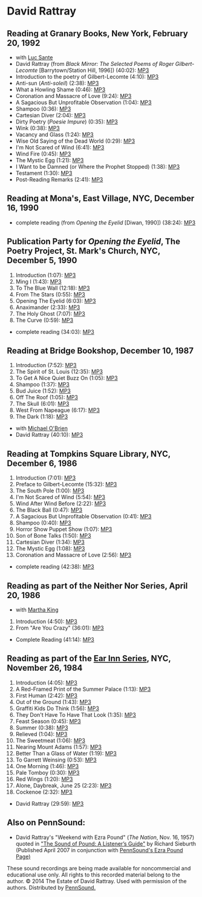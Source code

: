 David Rattray
=============

Reading at Granary Books, New York, February 20, 1992
-----------------------------------------------------

-   with [Luc Sante](http://writing.upenn.edu/pennsound/x/Abel-recordings.php#2-20-92)
-   David Rattray (from *Black Mirror: The Selected Poems of Roger Gilbert-Lecomte* \[Barrytown/Station Hill, 1996\]) (40:02): [MP3](https://media.sas.upenn.edu/pennsound/authors/Abel/Granary%20Books%20(2-20-92)/Rattray-David_Complete-Reading_Granary-Books_NY_2-20-92.mp3)
-   Introduction to the poetry of Gilbert-Lecomte (4:10): [MP3](https://media.sas.upenn.edu/pennsound/authors/Abel/Granary%20Books%20(2-20-92)/Rattray-David_03_Intro-to-Gilbert-Lecomte_Granary-Books_NY_2-20-92.mp3)
-   Anti-sun (*Anti-soleil*) (2:38): [MP3](https://media.sas.upenn.edu/pennsound/authors/Abel/Granary%20Books%20(2-20-92)/Rattray-David_04_Anti-sun_Granary-Books_NY_2-20-92.mp3)
-   What a Howling Shame (0:46): [MP3](https://media.sas.upenn.edu/pennsound/authors/Abel/Granary%20Books%20(2-20-92)/Rattray-David_05_What-a-Howling-Shame_Granary-Books_NY_2-20-92.mp3)
-   Coronation and Massacre of Love (9:24): [MP3](https://media.sas.upenn.edu/pennsound/authors/Abel/Granary%20Books%20(2-20-92)/Rattray-David_06_Coronation-and-Massacre_Granary-Books_NY_2-20-92.mp3)
-   A Sagacious But Unprofitable Observation (1:04): [MP3](https://media.sas.upenn.edu/pennsound/authors/Abel/Granary%20Books%20(2-20-92)/Rattray-David_07_A-Sagacious-but-Unprofitable_Granary-Books_NY_2-20-92.mp3)
-   Shampoo (0:36): [MP3](https://media.sas.upenn.edu/pennsound/authors/Abel/Granary%20Books%20(2-20-92)/Rattray-David_08_Shampoo_Granary-Books_NY_2-20-92.mp3)
-   Cartesian Diver (2:04): [MP3](https://media.sas.upenn.edu/pennsound/authors/Abel/Granary%20Books%20(2-20-92)/Rattray-David_09_Cartesian-Diver_Granary-Books_NY_2-20-92.mp3)
-   Dirty Poetry (*Poesie Impure*) (0:35): [MP3](https://media.sas.upenn.edu/pennsound/authors/Abel/Granary%20Books%20(2-20-92)/Rattray-David_10_Dirty-Poetry_Granary-Books_NY_2-20-92.mp3)
-   Wink (0:38): [MP3](https://media.sas.upenn.edu/pennsound/authors/Abel/Granary%20Books%20(2-20-92)/Rattray-David_11_Wink_Granary-Books_NY_2-20-92.mp3)
-   Vacancy and Glass (1:24): [MP3](https://media.sas.upenn.edu/pennsound/authors/Abel/Granary%20Books%20(2-20-92)/Rattray-David_12_Vacancy-and-Glass_Granary-Books_NY_2-20-92.mp3)
-   Wise Old Saying of the Dead World (0:29): [MP3](https://media.sas.upenn.edu/pennsound/authors/Abel/Granary%20Books%20(2-20-92)/Rattray-David_13_Wise-Old-Saying_Granary-Books_NY_2-20-92.mp3)
-   I'm Not Scared of Wind (6:41): [MP3](https://media.sas.upenn.edu/pennsound/authors/Abel/Granary%20Books%20(2-20-92)/Rattray-David_14_Im-Not-Scared_Granary-Books_NY_2-20-92.mp3)
-   Wind Fire (0:45): [MP3](https://media.sas.upenn.edu/pennsound/authors/Abel/Granary%20Books%20(2-20-92)/Rattray-David_15_Wind-Fire_Granary-Books_NY_2-20-92.mp3)
-   The Mystic Egg (1:21): [MP3](https://media.sas.upenn.edu/pennsound/authors/Abel/Granary%20Books%20(2-20-92)/Rattray-David_17_The-Mystic-Egg_Granary-Books_NY_2-20-92.mp3)
-   I Want to be Damned (or Where the Prophet Stopped) (1:38): [MP3](https://media.sas.upenn.edu/pennsound/authors/Abel/Granary%20Books%20(2-20-92)/Rattray-David_18_I-Want-to-Be-Damned_Granary-Books_NY_2-20-92.mp3)
-   Testament (1:30): [MP3](https://media.sas.upenn.edu/pennsound/authors/Abel/Granary%20Books%20(2-20-92)/Rattray-David_19_Testament_Granary-Books_NY_2-20-92.mp3)
-   Post-Reading Remarks (2:41): [MP3](hhttps://media.sas.upenn.edu/pennsound/authors/Abel/Granary%20Books%20(2-20-92)/Rattray-David_20_Post-Reading-Remarks_Granary-Books_NY_2-20-92.mp3)

Reading at Mona's, East Village, NYC, December 16, 1990
-------------------------------------------------------

-   complete reading (from *Opening the Eyelid* \[Diwan, 1990\]) (38:24): [MP3](https://media.sas.upenn.edu/pennsound/authors/Rattray/Rattray-David_01_Complete-Recording_Monas_12-16-90.mp3)


Publication Party for *Opening the Eyelid*, The Poetry Project, St. Mark's Church, NYC, December 5, 1990
--------------------------------------------------------------------------------------------------------

1.  Introduction (1:07): [MP3](https://media.sas.upenn.edu/pennsound/authors/Rattray/12-5-90/Rattray-David_01_Introduction_St-Marks_NY_12-5-90.mp3)
2.  Ming I (1:43): [MP3](https://media.sas.upenn.edu/pennsound/authors/Rattray/12-5-90/Rattray-David_02_Ming-I_St-Marks_NY_12-5-90.mp3)
3.  To The Blue Wall (12:18): [MP3](https://media.sas.upenn.edu/pennsound/authors/Rattray/12-5-90/Rattray-David_03_To-The-Blue-Wall_St-Marks_NY_12-5-90.mp3)
4.  From The Stars (0:55): [MP3](https://media.sas.upenn.edu/pennsound/authors/Rattray/12-5-90/Rattray-David_04_From-The-Stars_St-Marks_NY_12-5-90.mp3)
5.  Opening The Eyelid (6:03): [MP3](https://media.sas.upenn.edu/pennsound/authors/Rattray/12-5-90/Rattray-David_05_Opening-The-Eyelid_St-Marks_NY_12-5-90.mp3)
6.  Anaximander (2:33): [MP3](https://media.sas.upenn.edu/pennsound/authors/Rattray/12-5-90/Rattray-David_06_Anaximander_St-Marks_NY_12-5-90.mp3)
7.  The Holy Ghost (7:07): [MP3](https://media.sas.upenn.edu/pennsound/authors/Rattray/12-5-90/Rattray-David_07_The-Holy-Ghost_St-Marks_NY_12-5-90.mp3)
8.  The Curve (0:59): [MP3](https://media.sas.upenn.edu/pennsound/authors/Rattray/12-5-90/Rattray-David_08_The-Curve_St-Marks_NY_12-5-90.mp3)

-   complete reading (34:03): [MP3](https://media.sas.upenn.edu/pennsound/authors/Rattray/Rattray-David_Complete-Reading_St-Marks_NY_12-5-90.mp3)


Reading at Bridge Bookshop, December 10, 1987
---------------------------------------------

1.  Introduction (7:52): [MP3](https://media.sas.upenn.edu/pennsound/authors/Rattray/12-10-87/Rattray-David_01_Introduction_Bridge-Bookshop_NY_12-10-87.mp3)
2.  The Spirit of St. Louis (12:35): [MP3](https://media.sas.upenn.edu/pennsound/authors/Rattray/12-10-87/Rattray-David_02_The-Spirit-Of-St-Louis_Bridge-Bookshop_NY_12-10-87.mp3)
3.  To Get A Nice Quiet Buzz On (1:05): [MP3](https://media.sas.upenn.edu/pennsound/authors/Rattray/12-10-87/Rattray-David_03-To-Get-A-Nice-Quiet-Buzz-On_Bridge-Bookshop_NY_12-10-87.mp3)
4.  Shampoo (1:37): [MP3](https://media.sas.upenn.edu/pennsound/authors/Rattray/12-10-87/Rattray-David_04_Shampoo_Bridge-Bookshop_NY_12-10-87.mp3)
5.  Bud Juice (1:52): [MP3](https://media.sas.upenn.edu/pennsound/authors/Rattray/12-10-87/Rattray-David_05_Bud-Juice_Bridge-Bookshop_NY_12-10-87.mp3)
6.  Off The Roof (1:05): [MP3](https://media.sas.upenn.edu/pennsound/authors/Rattray/12-10-87/Rattray-David_06_Off-The-Roof_Bridge-Bookshop_NY_12-10-87.mp3)
7.  The Skull (6:01): [MP3](https://media.sas.upenn.edu/pennsound/authors/Rattray/12-10-87/Rattray-David_07_The-Skull_Bridge-Bookshop_NY_12-10-87.mp3)
8.  West From Napeague (6:17): [MP3](https://media.sas.upenn.edu/pennsound/authors/Rattray/12-10-87/Rattray-David_08_West-From-Napeague_Bridge-Bookshop_NY_12-10-87.mp3)
9.  The Dark (1:18): [MP3](https://media.sas.upenn.edu/pennsound/authors/Rattray/12-10-87/Rattray-David_09_The-Dark_Bridge-Bookshop_NY_12-10-87.mp3)

-   with [Michael O'Brien](http://writing.upenn.edu/pennsound/x/Abel-recordings.php#12-10-87)
-   David Rattray (40:10): [MP3](https://media.sas.upenn.edu/pennsound/authors/Abel/Bridge%20Bookshop%20(12-10-87)/Rattray-David_Complete-Reading_Bridge-Bookshop_NY_12-10-87.mp3)


Reading at Tompkins Square Library, NYC, December 6, 1986
---------------------------------------------------------

1.  Introduction (7:01): [MP3](https://media.sas.upenn.edu/pennsound/authors/Rattray/6-12-86/Rattray-David_01_Introduction_Tompkins-Square-Library_NY_12-6-86.mp3)
2.  Preface to Gilbert-Lecomte (15:32): [MP3](https://media.sas.upenn.edu/pennsound/authors/Rattray/6-12-86/Rattray-David_02_Preface-To-Gilbert-Lecomte_Tompkins-Square-Library_NY_12-6-86.mp3)
3.  The South Pole (1:00): [MP3](https://media.sas.upenn.edu/pennsound/authors/Rattray/6-12-86/Rattray-David_03_The-South-Pole_Tompkins-Square-Library_NY_12-6-86.mp3)
4.  I'm Not Scared of Wind (5:54): [MP3](https://media.sas.upenn.edu/pennsound/authors/Rattray/6-12-86/Rattray-David_04_Im-Not-Scared-Of-Wind_Tompkins-Square-Library_NY_12-6-86.mp3)
5.  Wind After Wind Before (2:22): [MP3](https://media.sas.upenn.edu/pennsound/authors/Rattray/6-12-86/Rattray-David_05_Wind-After-Wind-Before_Tompkins-Square-Library_NY_12-6-86.mp3)
6.  The Black Ball (0:47): [MP3](https://media.sas.upenn.edu/pennsound/authors/Rattray/6-12-86/Rattray-David_06_The-Black-Ball_Tompkins-Square-Library_NY_12-6-86.mp3)
7.  A Sagacious But Unprofitable Observation (0:41): [MP3](https://media.sas.upenn.edu/pennsound/authors/Rattray/6-12-86/Rattray-David_07_A-Sagacious-But-Unprofitable-Observation_Tompkins-Square-Library_NY_12-6-86.mp3)
8.  Shampoo (0:40): [MP3](https://media.sas.upenn.edu/pennsound/authors/Rattray/6-12-86/Rattray-David_08_Shampoo_Tompkins-Square-Library_NY_12-6-86.mp3)
9.  Horror Show Puppet Show (1:07): [MP3](https://media.sas.upenn.edu/pennsound/authors/Rattray/6-12-86/Rattray-David_09_Horror-Show-Puppet-Show_Tompkins-Square-Library_NY_12-6-86.mp3)
10. Son of Bone Talks (1:50): [MP3](https://media.sas.upenn.edu/pennsound/authors/Rattray/6-12-86/Rattray-David_10_Son-Of-Bone-Talks_Tompkins-Square-Library_NY_12-6-86.mp3)
11. Cartesian Diver (1:34): [MP3](https://media.sas.upenn.edu/pennsound/authors/Rattray/6-12-86/Rattray-David_11_Cartesian-Diver_Tompkins-Square-Library_NY_12-6-86.mp3)
12. The Mystic Egg (1:08): [MP3](https://media.sas.upenn.edu/pennsound/authors/Rattray/6-12-86/Rattray-David_12_The-Mystic-Egg_Tompkins-Square-Library_NY_12-6-86.mp3)
13. Coronation and Massacre of Love (2:56): [MP3](https://media.sas.upenn.edu/pennsound/authors/Rattray/6-12-86/Rattray-David_13_Coronation-And-Massacre-Of-Love_Tompkins-Square-Library_NY_12-6-86.mp3)

-   complete reading (42:38): [MP3](https://media.sas.upenn.edu/pennsound/authors/Abel/Greg%20Succop%20and%20David%20Rattray/Rattray-David_Complete-Reading_Tompkins-Square-Library_NY_12-6-86.mp3)


Reading as part of the Neither Nor Series, April 20, 1986
---------------------------------------------------------

-   with [Martha King](http://writing.upenn.edu/pennsound/x/Abel-recordings.php/4-20-86)

1.  Introduction (4:50): [MP3](https://media.sas.upenn.edu/pennsound/authors/Rattray/4-20-86/Rattray-David_01_Introduction_Neither-Nor_4-20-86.mp3)
2.  From "Are You Crazy" (36:01): [MP3](https://media.sas.upenn.edu/pennsound/authors/Rattray/4-20-86/Rattray-David_02_From-Are-You-Crazy_Neither-Nor_4-20-86.mp3)

-   Complete Reading (41:14): [MP3](https://media.sas.upenn.edu/pennsound/authors/Abel/NeitherNor%20(4-20-86)/Rattray-David_Complete-Reading_Neither-Nor_4-20-86.mp3)


Reading as part of the [Ear Inn Series](Ear-Inn.php), NYC, November 26, 1984
----------------------------------------------------------------------------

1.  Introduction (4:05): [MP3](https://media.sas.upenn.edu/pennsound/authors/Rattray/11-26-84/Rattray-David_01_Introduction_Ear-Inn_NY_11-26-84.mp3)
2.  A Red-Framed Print of the Summer Palace (1:13): [MP3](https://media.sas.upenn.edu/pennsound/authors/Rattray/11-26-84/Rattray-David_02_A-Red-Framed-Print-Of-The-Summer-Palace_Ear-Inn_NY_11-26-84.mp3)
3.  First Human (2:42): [MP3](https://media.sas.upenn.edu/pennsound/authors/Rattray/11-26-84/Rattray-David_03_First-Human_Ear-Inn_NY_11-26-84.mp3)
4.  Out of the Ground (1:43): [MP3](https://media.sas.upenn.edu/pennsound/authors/Rattray/11-26-84/Rattray-David_04_Out-Of-The-Ground_Ear-Inn_NY_11-26-84.mp3)
5.  Graffiti Kids Do Think (1:56): [MP3](https://media.sas.upenn.edu/pennsound/authors/Rattray/11-26-84/Rattray-David_05_Graffiti-Kids-Do-Think_Ear-Inn_NY_11-26-84.mp3)
6.  They Don't Have To Have That Look (1:35): [MP3](https://media.sas.upenn.edu/pennsound/authors/Rattray/11-26-84/Rattray-David_06_They-Dont-Have-To-Have-That-Look_Ear-Inn_NY_11-26-84.mp3)
7.  Feast Season (0:45): [MP3](https://media.sas.upenn.edu/pennsound/authors/Rattray/11-26-84/Rattray-David_07_Feast-Season_Ear-Inn_NY_11-26-84.mp3)
8.  Summer (0:38): [MP3](https://media.sas.upenn.edu/pennsound/authors/Rattray/11-26-84/Rattray-David_08_Summer_Ear-Inn_NY_11-26-84.mp3)
9.  Relieved (1:04): [MP3](https://media.sas.upenn.edu/pennsound/authors/Rattray/11-26-84/Rattray-David_09_Relieved_Ear-Inn_NY_11-26-84.mp3)
10. The Sweetmeat (1:06): [MP3](https://media.sas.upenn.edu/pennsound/authors/Rattray/11-26-84/Rattray-David_10_The-Sweetmeat_Ear-Inn_NY_11-26-84.mp3)
11. Nearing Mount Adams (1:57): [MP3](https://media.sas.upenn.edu/pennsound/authors/Rattray/11-26-84/Rattray-David_11_Nearing-Mount-Adams_Ear-Inn_NY_11-26-84.mp3)
12. Better Than a Glass of Water (1:19): [MP3](https://media.sas.upenn.edu/pennsound/authors/Rattray/11-26-84/Rattray-David_12_Better-Than-A-Glass-Of-Water_Ear-Inn_NY_11-26-84.mp3)
13. To Garrett Weinsing (0:53): [MP3](https://media.sas.upenn.edu/pennsound/authors/Rattray/11-26-84/Rattray-David_13_To-Garrett-Weinsing_Ear-Inn_NY_11-26-84.mp3)
14. One Morning (1:46): [MP3](https://media.sas.upenn.edu/pennsound/authors/Rattray/11-26-84/Rattray-David_14_One-Morning_Ear-Inn_NY_11-26-84.mp3)
15. Pale Tomboy (0:30): [MP3](https://media.sas.upenn.edu/pennsound/authors/Rattray/11-26-84/Rattray-David_15_Pale-Tomboy_Ear-Inn_NY_11-26-84.mp3)
16. Red Wings (1:20): [MP3](https://media.sas.upenn.edu/pennsound/authors/Rattray/11-26-84/Rattray-David_16_Red-Wings_Ear-Inn_NY_11-26-84.mp3)
17. Alone, Daybreak, June 25 (2:23): [MP3](https://media.sas.upenn.edu/pennsound/authors/Rattray/11-26-84/Rattray-David_17_Alone-Daybreak-June-25_Ear-Inn_NY_11-26-84.mp3)
18. Cockenoe (2:32): [MP3](https://media.sas.upenn.edu/pennsound/authors/Rattray/11-26-84/Rattray-David_18_Cockenoe_Ear-Inn_NY_11-26-84.mp3)

-   David Rattray (29:59): [MP3](https://media.sas.upenn.edu/pennsound/authors/Abel/Rattray%20and%20Oppen/Rattray-David_Complete-Reading_Ear-Inn_NY_11-26-84.mp3)

  

Also on PennSound:
------------------

-   David Rattray's "Weekend with Ezra Pound" (*The Nation*, Nov. 16, 1957) quoted in ["The Sound of Pound: A Listener’s Guide"](http://writing.upenn.edu/pennsound/x/text/Sieburth-Richard_Pound.html) by Richard Sieburth (Published April 2007 in conjunction with [PennSound's Ezra Pound Page)](Pound.php)

These sound recordings are being made available for noncommercial
and educational use only. All rights to this recorded material belong to
the author. © 2014 The Estate of David Rattray. Used with permission of the authors.
Distributed by [PennSound.](../index.html)
